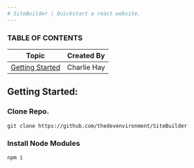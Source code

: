 ```yaml
---
# SiteBuilder | Quickstart a react website.
---
```


### TABLE OF CONTENTS

| Topic                       | Created By  |
| --------------------------- | ----------- |
| [Getting Started](#Topic01) | Charlie Hay |

<a name="Topic01"></a>

## Getting Started:

### Clone Repo.

```
git clone https://github.com/thedevenvironment/SiteBuilder
```

### Install Node Modules

```
npm i
```
